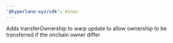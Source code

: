 ```yaml
---
'@hyperlane-xyz/sdk': minor
---
```


Adds transferOwnership to warp update to allow ownership to be transferred if the onchain owner differ
